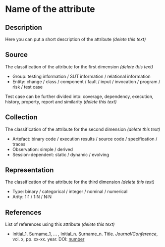 # Name of the attribute

## Description

Here you can put a short description of the attribute *(delete this text)*

## Source

The classification of the attribute for the first dimension *(delete this text)*

* Group: testing information / SUT information / relational information
* Entity: change / class / component / fault / input / invocation / program / risk / test case

Test case can be further divided into: coverage, dependency, execution, history, property, report and similarity *(delete this text)*

## Collection

The classification of the attribute for the second dimension *(delete this text)*

* Artefact: binary code / execution results / source code / specification / traces
* Observation: simple / derived
* Session-dependent: static / dynamic / evolving 

## Representation

The classification of the attribute for the third dimension *(delete this text)*

* Type: binary / categorical / integer / nominal / numerical
* Arity: 1:1 / 1:N / N:N

## References

List of references using this attribute *(delete this text)*

* Initial_1. Surname_1, ... , Initial_n. Surname_n. Title. *Journal/Conference*, vol. x, pp. xx-xx. year. DOI: [number](https://www.doi.org/)
